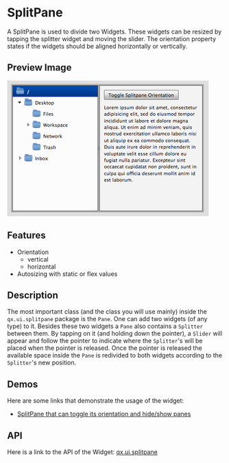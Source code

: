 # SplitPane

A SplitPane is used to divide two Widgets. These widgets can be
resized by tapping the splitter widget and moving the slider. The
orientation property states if the widgets should be aligned
horizontally or vertically.

## Preview Image

![splitpane.png](splitpane.png)

## Features

-   Orientation
    -   vertical
    -   horizontal
-   Autosizing with static or flex values

## Description

The most important class (and the class you will use mainly) inside
the `qx.ui.splitpane` package is the `Pane`. One can add two widgets
(of any type) to it. Besides these two widgets a `Pane` also contains
a `Splitter` between them. By tapping on it (and holding down the
pointer), a `Slider` will appear and follow the pointer to indicate
where the `Splitter`'s will be placed when the pointer is released.
Once the pointer is released the available space inside the `Pane` is
redivided to both widgets according to the `Splitter`'s new position.

## Demos

Here are some links that demonstrate the usage of the widget:

-   [SplitPane that can toggle its orientation and hide/show panes](apps://demobrowser/#widget-SplitPane.html)

## API

Here is a link to the API of the Widget: [qx.ui.splitpane](apps://apiviewer/#qx.ui.splitpane)
